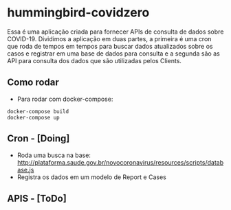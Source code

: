 # hummingbird-covidzero

Essa é uma aplicação criada para fornecer APIs de consulta de dados sobre
COVID-19. Dividimos a aplicação em duas partes, a primeira é uma cron que roda
de tempos em tempos para buscar dados atualizados sobre os casos e registrar em
uma base de dados para consulta e a segunda são as API para consulta dos dados
que são utilizadas pelos Clients.

## Como rodar

 - Para rodar com docker-compose:

```
docker-compose build
docker-compose up
```

## Cron - [Doing]

 - Roda uma busca na base: http://plataforma.saude.gov.br/novocoronavirus/resources/scripts/database.js
 - Registra os dados em um modelo de Report e Cases

## APIS - [ToDo]

